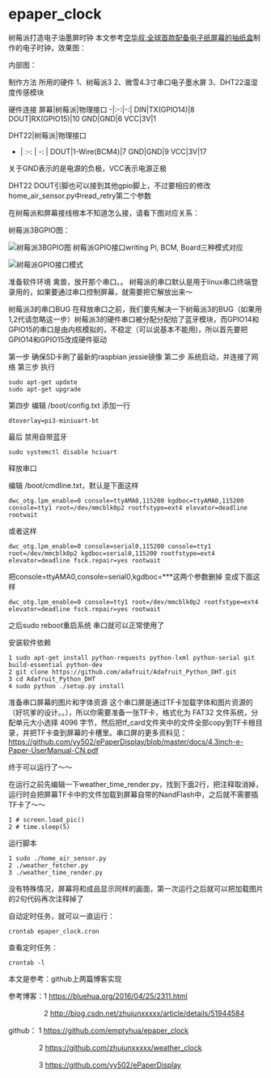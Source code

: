 # epaper_clock
树莓派打造电子油墨屏时钟
本文参考[空华叔:全球首款配备电子纸屏幕的抽纸盒](https://bluehua.org/2016/04/25/2311.html)制作的电子时钟，效果图：



 

内部图：



 

 

制作方法
所用的硬件
1、树莓派3
2、微雪4.3寸串口电子墨水屏
3、DHT22温湿度传感模块

硬件连接
屏幕|树莓派|物理接口
-|:-:|-:|
DIN|TX(GPIO14)|8
DOUT|RX(GPIO15)|10
GND|GND|6
VCC|3V|1

DHT22|树莓派|物理接口
- | :-: | -: |
DOUT|1-Wire(BCM4)|7
GND|GND|9
VCC|3V|17

关于GND表示的是电源的负极，VCC表示电源正极

DHT22 DOUT引脚也可以接到其他gpio脚上，不过要相应的修改home_air_sensor.py中read_retry第二个参数

在树莓派和屏幕接线根本不知道怎么接，请看下图对应关系：



 树莓派3BGPIO图：

![树莓派3BGPIO图](http://images2015.cnblogs.com/blog/1044995/201704/1044995-20170401110742242-471509557.jpg)
树莓派GPIO接口writing Pi, BCM, Board三种模式对应

![树莓派GPIO接口模式](http://images2017.cnblogs.com/blog/1044995/201712/1044995-20171217213946249-1431021000.png)

准备软件环境
禽兽，放开那个串口。。
树莓派的串口默认是用于linux串口终端登录用的，如果要通过串口控制屏幕，就需要把它解放出来～

树莓派3的串口BUG
在释放串口之前，我们要先解决一下树莓派3的BUG（如果用1,2代请忽略这一步）树莓派3的硬件串口被分配分配给了蓝牙模块，而GPIO14和GPIO15的串口是由内核模拟的，不稳定（可以说基本不能用)，所以首先要把GPIO14和GPIO15改成硬件驱动

第一步 确保SD卡刷了最新的raspbian jessie镜像
第二步 系统启动，并连接了网络
第三步 执行
```
sudo apt-get update
sudo apt-get upgrade
``` 

第四步 编辑 /boot/config.txt 添加一行
```
dtoverlay=pi3-miniuart-bt
```

 

最后 禁用自带蓝牙
```
sudo systemctl disable hciuart
``` 

释放串口


编辑 /boot/cmdline.txt，默认是下面这样
```
dwc_otg.lpm_enable=0 console=ttyAMA0,115200 kgdboc=ttyAMA0,115200 console=tty1 root=/dev/mmcblk0p2 rootfstype=ext4 elevator=deadline rootwait
```

或者这样
```
dwc_otg.lpm_enable=0 console=serial0,115200 console=tty1 root=/dev/mmcblk0p2 kgdboc=serial0,115200 rootfstype=ext4 elevator=deadline fsck.repair=yes rootwait
``` 

把console=ttyAMA0,console=serial0,kgdboc=***这两个参数删掉 变成下面这样
```
dwc_otg.lpm_enable=0 console=tty1 root=/dev/mmcblk0p2 rootfstype=ext4 elevator=deadline fsck.repair=yes rootwait
```

之后sudo reboot重启系统 串口就可以正常使用了

安装软件依赖
```
1 sudo apt-get install python-requests python-lxml python-serial git build-essential python-dev
2 git clone https://github.com/adafruit/Adafruit_Python_DHT.git
3 cd Adafruit_Python_DHT
4 sudo python ./setup.py install
```
 

准备串口屏幕的图片和字体资源
这个串口屏是通过TF卡加载字体和图片资源的（好坑爹的设计。。），所以你需要准备一张TF卡，格式化为 FAT32 文件系统，分配单元大小选择 4096 字节，然后把tf_card文件夹中的文件全部copy到TF卡根目录，并把TF卡查到屏幕的卡槽里。串口屏的更多资料见：https://github.com/yy502/ePaperDisplay/blob/master/docs/4.3inch-e-Paper-UserManual-CN.pdf

终于可以运行了～～

在运行之前先编辑一下weather_time_render.py，找到下面2行，把注释取消掉，运行时会把屏幕TF卡中的文件加载到屏幕自带的NandFlash中，之后就不需要插TF卡了～～
```
1 # screen.load_pic()
2 # time.sleep(5)
```

运行脚本
```
1 sudo ./home_air_sensor.py
2 ./weather_fetcher.py
3 ./weather_time_render.py
```


 

没有特殊情况，屏幕将和成品显示同样的画面，第一次运行之后就可以把加载图片的2句代码再次注释掉了

 
自动定时任务，就可以一直运行：
```
crontab epaper_clock.cron
```
查看定时任务：
```
crontab -l
```

本文是参考：github上两篇博客实现

参考博客：1 https://bluehua.org/2016/04/25/2311.html

　　　　　2 http://blog.csdn.net/zhujunxxxxx/article/details/51944584

github：  1 https://github.com/emptyhua/epaper_clock

　　　　  2 https://github.com/zhujunxxxxx/weather_clock

　　　　  3 https://github.com/yy502/ePaperDisplay
